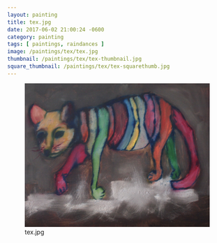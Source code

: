 ```yaml
---
layout: painting
title: tex.jpg
date: 2017-06-02 21:00:24 -0600
category: painting
tags: [ paintings, raindances ]
image: /paintings/tex/tex.jpg
thumbnail: /paintings/tex/tex-thumbnail.jpg
square_thumbnail: /paintings/tex/tex-squarethumb.jpg
---
```


<figure class="fullwidth"><img src="/paintings/tex/tex.jpg" alt="A painting titled: tex.jpg by painter Kyle Cunningham" /><figcaption>tex.jpg</figcaption></figure>
